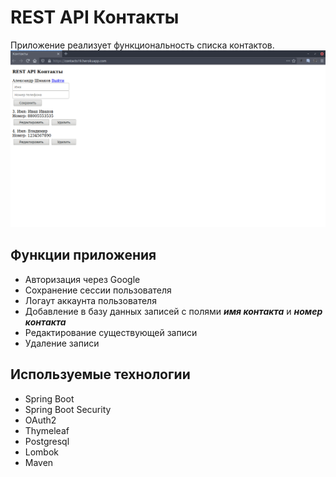 # REST API Контакты
Приложение реализует функциональность списка контактов.
![Приложение](src/main/resources/screenshots/app.png)
## Функции приложения
- Авторизация через Google
- Сохранение сессии пользователя
- Логаут аккаунта пользователя
- Добавление в базу данных записей с полями ***имя контакта*** и ***номер контакта***
- Редактирование существующей записи
- Удаление записи
## Используемые технологии
- Spring Boot
- Spring Boot Security
- OAuth2
- Thymeleaf
- Postgresql
- Lombok
- Maven